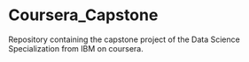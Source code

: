 # Coursera_Capstone
Repository containing the capstone project of the Data Science Specialization from IBM on coursera.
